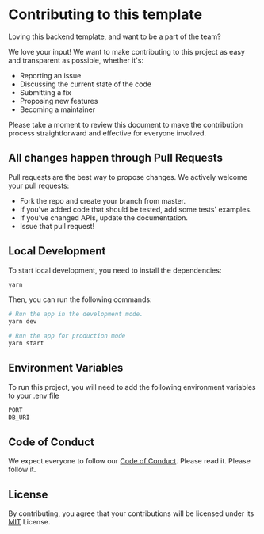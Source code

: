 # Contributing to this template

Loving this backend template, and want to be a part of the team?

We love your input! We want to make contributing to this project as easy and transparent as possible, whether it's:

-   Reporting an issue
-   Discussing the current state of the code
-   Submitting a fix
-   Proposing new features
-   Becoming a maintainer

Please take a moment to review this document to make the contribution process straightforward and effective for everyone involved.

## All changes happen through Pull Requests

Pull requests are the best way to propose changes. We actively welcome your pull requests:

-   Fork the repo and create your branch from master.
-   If you've added code that should be tested, add some tests' examples.
-   If you've changed APIs, update the documentation.
-   Issue that pull request!

## Local Development

To start local development, you need to install the dependencies:

```bash
yarn
```

Then, you can run the following commands:

```bash
# Run the app in the development mode.
yarn dev

# Run the app for production mode
yarn start
```

## Environment Variables

To run this project, you will need to add the following environment variables to your .env file

```md
PORT
DB_URI
```

## Code of Conduct

We expect everyone to follow our [Code of Conduct](./CODE_OF_CONDUCT.md). Please read it. Please follow it.

## License

By contributing, you agree that your contributions will be licensed under its [MIT](./LICENSE) License.
